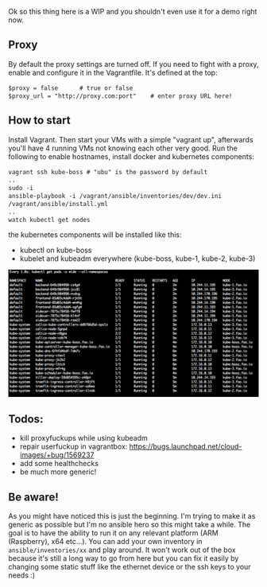 Ok so this thing here is a WIP and you shouldn't even use it for a demo right now. 

## Proxy
By default the proxy settings are turned off. If you need to fight with a proxy, enable and configure it in the Vagrantfile. It's defined at the top:
```
$proxy = false		# true or false
$proxy_url = "http://proxy.com:port"	# enter proxy URL here!
```

## How to start
Install Vagrant. Then start your VMs with a simple "vagrant up", afterwards you'll have 4 running VMs not knowing each other very good.
Run the following to enable hostnames, install docker and kubernetes components:

```
vagrant ssh kube-boss # "ubu" is the password by default
..
sudo -i
ansible-playbook -i /vagrant/ansible/inventories/dev/dev.ini /vagrant/ansible/install.yml
..
watch kubectl get nodes
```

the kubernetes components will be installed like this:
- kubectl on kube-boss
- kubelet and kubeadm everywhere (kube-boss, kube-1, kube-2, kube-3)

<img src="https://github.com/zepptron/kubeadm-vagrant-ansible/blob/master/temp/vag.jpg?raw=true" width="1200">



## Todos:
- kill proxyfuckups while using kubeadm
- repair userfuckup in vagrantbox: https://bugs.launchpad.net/cloud-images/+bug/1569237 
- add some healthchecks
- be much more generic!

## Be aware!
As you might have noticed this is just the beginning. I'm trying to make it as generic as possible but I'm no ansible hero so this might take a while. The goal is to have the ability to run it on any relevant platform (ARM (Raspberry), x64 etc...). You can add your own inventory in `ansible/inventories/xx` and play around. It won't work out of the box because it's still a long way to go from here but you can fix it easily by changing some static stuff like the ethernet device or the ssh keys to your needs :)